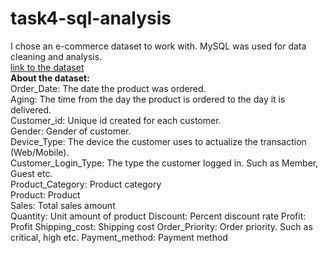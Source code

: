 # task4-sql-analysis
I chose an e-commerce dataset to work with. MySQL was used for data cleaning and analysis. 
<br>
[link to the dataset](https://www.kaggle.com/datasets/mervemenekse/ecommerce-dataset)
<br>
**About the dataset:**
<br>
Order_Date: The date the product was ordered.
<br>
Aging: The time from the day the product is ordered to the day it is delivered.
<br>
Customer_id: Unique id created for each customer.
<br>
Gender: Gender of customer.
<br>
Device_Type: The device the customer uses to actualize the transaction (Web/Mobile).
<br>
Customer_Login_Type: The type the customer logged in. Such as Member, Guest etc.
<br>
Product_Category: Product category
<br>
Product: Product
<br>
Sales: Total sales amount
<br>
Quantity: Unit amount of product
Discount: Percent discount rate
Profit: Profit
Shipping_cost: Shipping cost
Order_Priority: Order priority. Such as critical, high etc.
Payment_method: Payment method
